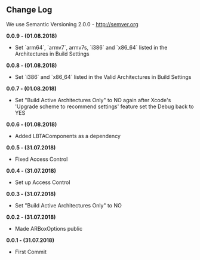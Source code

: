 <h2>Change Log</h2>

We use Semantic Versioning 2.0.0 - http://semver.org

<strong>0.0.9 - (01.08.2018) </strong>
<ul><li>Set `arm64`, `armv7`, armv7s, `i386` and `x86_64` listed in the Architectures in Build Settings</li></ul>

<strong>0.0.8 - (01.08.2018) </strong>
<ul><li>Set `i386` and `x86_64` listed in the Valid Architectures in Build Settings</li></ul>

<strong>0.0.7 - (01.08.2018) </strong>
<ul><li>Set "Build Active Architectures Only" to NO again after Xcode's 'Upgrade scheme to recommend settings' feature set the Debug back to YES</li></ul>

<strong>0.0.6 - (01.08.2018) </strong>
<ul><li>Added LBTAComponents as a dependency</li></ul>

<strong>0.0.5 - (31.07.2018) </strong>
<ul><li>Fixed Access Control</li></ul>

<strong>0.0.4 - (31.07.2018) </strong>
<ul><li>Set up Access Control</li></ul>

<strong>0.0.3 - (31.07.2018) </strong>
<ul><li>Set "Build Active Architectures Only" to NO</li></ul>

<strong>0.0.2 - (31.07.2018) </strong>
<ul><li>Made ARBoxOptions public</li></ul>

<strong>0.0.1 - (31.07.2018) </strong>
<ul><li>First Commit</li></ul>

